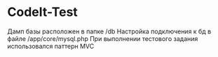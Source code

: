 # CodeIt-Test

Дамп базы расположен в папке /db 
Настройка подключения к бд в файле /app/core/mysql.php
При выполнении тестового задания использовался паттерн MVC
